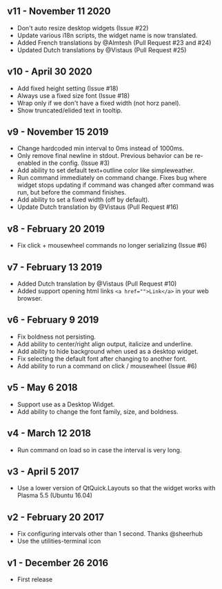## v11 - November 11 2020

* Don't auto resize desktop widgets (Issue #22)
* Update various i18n scripts, the widget name is now translated.
* Added French translations by @Almtesh (Pull Request #23 and #24)
* Updated Dutch translations by @Vistaus (Pull Request #25)

## v10 - April 30 2020

* Add fixed height setting (Issue #18)
* Always use a fixed size font (Issue #18)
* Wrap only if we don't have a fixed width (not horz panel).
* Show truncated/elided text in tooltip.

## v9 - November 15 2019

* Change hardcoded min interval to 0ms instead of 1000ms.
* Only remove final newline in stdout. Previous behavior can be re-enabled in the config. (Issue #3)
* Add ability to set default text+outline color like simpleweather.
* Run command immediately on command change. Fixes bug where widget stops updating if command was changed after command was run, but before the command finishes.
* Add ability to set a fixed width (off by default).
* Update Dutch translation by @Vistaus (Pull Request #16)

## v8 - February 20 2019

* Fix click + mousewheel commands no longer serializing (Issue #6)

## v7 - February 13 2019

* Added Dutch translation by @Vistaus (Pull Request #10)
* Added support opening html links `<a href="">Link</a>` in your web browser.

## v6 - February 9 2019

* Fix boldness not persisting.
* Add ability to center/right align output, italicize and underline.
* Add ability to hide background when used as a desktop widget.
* Fix selecting the default font after changing to another font.
* Add ability to run a command on click / mousewheel (Issue #6)

## v5 - May 6 2018

* Support use as a Desktop Widget.
* Add ability to change the font family, size, and boldness.

## v4 - March 12 2018

* Run command on load so in case the interval is very long.

## v3 - April 5 2017

* Use a lower version of QtQuick.Layouts so that the widget works with Plasma 5.5 (Ubuntu 16.04)

## v2 - February 20 2017

* Fix configuring intervals other than 1 second. Thanks @sheerhub
* Use the utilities-terminal icon

## v1 - December 26 2016

* First release
